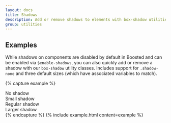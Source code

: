 ```yaml
---
layout: docs
title: Shadows
description: Add or remove shadows to elements with box-shadow utilities.
group: utilities
---
```


## Examples

While shadows on components are disabled by default in Boosted and can be enabled via `$enable-shadows`, you can also quickly add or remove a shadow with our `box-shadow` utility classes. Includes support for `.shadow-none` and three default sizes (which have associated variables to match).

{% capture example %}
<div class="shadow-none p-3 mb-5 bg-light rounded">No shadow</div>
<div class="shadow-sm p-3 mb-5 bg-white rounded">Small shadow</div>
<div class="shadow p-3 mb-5 bg-white rounded">Regular shadow</div>
<div class="shadow-lg p-3 mb-5 bg-white rounded">Larger shadow</div>
{% endcapture %}
{% include example.html content=example %}
